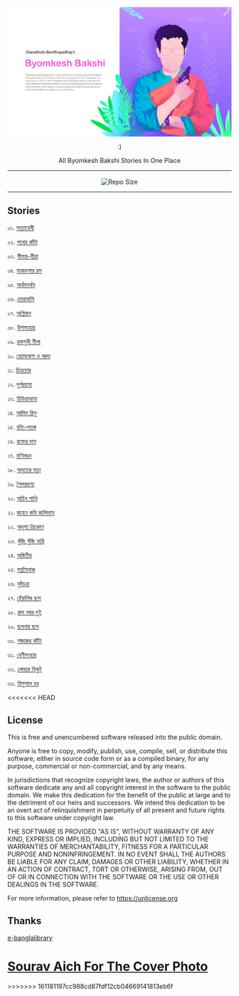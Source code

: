 <div align=center>

<a href="https://www.behance.net/aichsourav"><img align=center src="./images/cover.png" title="aichsourav@behance"></a>


<p>:)</p>
<p align=center>


All Byomkesh Bakshi Stories In One Place

</p>
<hr>
<img align=center alt="Repo Size" src="https://img.shields.io/github/repo-size/deep5050/satyanweshi?style=for-the-badge"></img>
 <hr>
</div>

## Stories

০১. <a href="./stories/01_satyanweshi.md"> সত্যান্বেষী </a>

০২. <a href="./stories/02_pather_kanta.md">পথের কাঁটা</a>

০৩. <a href="./stories/03_simantahira.md">সীমন্ত-হীরা</a>

০৪. <a href="./stories/04_makorshar_ros.md">মাকড়সার রস </a>

০৫. <a href="./stories/05_arthamanartham.md">অর্থমনর্থম্‌</a>

০৬. <a href="./stories/06_chorabali.md">চোরাবালি</a>

০৭. <a href="./stories/07_agniban.md">অগ্নিবান</a>

০৮. <a href="./stories/08_upasanhar.md">উপসংহার</a>

০৯. <a href="./stories/09_raktomukhi_nila.md">রক্তমুখী নীলা</a>

১০. <a href="./stories/10_stories_o_boroda.md">ব্যোমকেশ ও বরদা</a>

১১. <a href="./stories/11_chtirachor.md">চিত্রচোর</a>

১২. <a href="./stories/12_durgo_rohosso.md">দুর্গরহস্য</a>

১৩. <a href="./stories/13_chiriyakhana.md">চিড়িয়াখানা</a>

১৪. <a href="./stories/14_adim_ripu.md">আদিম রিপু</a>

১৫. <a href="./stories/15_bahni_patanga.md">বহ্নি-পতঙ্গ</a>

১৬. <a href="./stories/16_rakter_dag.md">রক্তের দাগ</a>

১৭. <a href="./stories/17_monimandal.md">মণিমণ্ডন</a>

১৮. <a href="./stories/18_amriter_mrityu.md">অমৃতের মৃত্যু</a>

১৯. <a href="./stories/19_shoilo_rohosso.md">শৈলরহস্য</a>

২০. <a href="./stories/20_achin_pakhi.md">অচিন পাখি</a>

২১. <a href="./stories/21_kahen_kobi_kalidas.md">কহেন কবি কালিদাস</a>

২২. <a href="./stories/22_adrishyo_trikon.md">অদৃশ্য ত্রিকোণ</a>

২৩. <a href="./stories/23_khuji_khuji_nari.md">খুঁজি খুঁজি নারি</a>

২৪. <a href="./stories/24_adwitiyo.md">অদ্বিতীয়</a>

২৫. <a href="./stories/25_magno_moinak.md">মগ্নমৈনাক</a>

২৬. <a href="./stories/26_dusta_chakro.md">দুষ্টচক্র</a>

২৭. <a href="./stories/27_hnealir_chhondo.md">হেঁয়ালির ছন্দ</a>

২৮. <a href="./stories/28_room_number_2.md">রুম নম্বর দুই</a>

২৯. <a href="./stories/29_chholonar_chhondo.md">ছলনার ছন্দ</a>

৩০. <a href="./stories/30_shojarur_knata.md">শজারুর কাঁটা</a>

৩১. <a href="./stories/31_benisonhar.md">বেণীসংহার</a>

৩২. <a href="./stories/32_lohar_biskut.md">লোহার বিস্কুট</a>

৩৩. <a href="./stories/33_bishupal_bodh.md">বিশুপাল বধ </a>

<<<<<<< HEAD

## License

This is free and unencumbered software released into the public domain.

Anyone is free to copy, modify, publish, use, compile, sell, or
distribute this software, either in source code form or as a compiled
binary, for any purpose, commercial or non-commercial, and by any
means.

In jurisdictions that recognize copyright laws, the author or authors
of this software dedicate any and all copyright interest in the
software to the public domain. We make this dedication for the benefit
of the public at large and to the detriment of our heirs and
successors. We intend this dedication to be an overt act of
relinquishment in perpetuity of all present and future rights to this
software under copyright law.

THE SOFTWARE IS PROVIDED "AS IS", WITHOUT WARRANTY OF ANY KIND,
EXPRESS OR IMPLIED, INCLUDING BUT NOT LIMITED TO THE WARRANTIES OF
MERCHANTABILITY, FITNESS FOR A PARTICULAR PURPOSE AND NONINFRINGEMENT.
IN NO EVENT SHALL THE AUTHORS BE LIABLE FOR ANY CLAIM, DAMAGES OR
OTHER LIABILITY, WHETHER IN AN ACTION OF CONTRACT, TORT OR OTHERWISE,
ARISING FROM, OUT OF OR IN CONNECTION WITH THE SOFTWARE OR THE USE OR
OTHER DEALINGS IN THE SOFTWARE.

For more information, please refer to <https://unlicense.org>

## Thanks
[e-banglalibrary](https://www.ebanglalibrary.com/)

[Sourav Aich For The Cover Photo](https://www.behance.net/aichsourav)
=======
</div>
>>>>>>> 161181197cc988cd87fdf12cb04669141813eb6f
